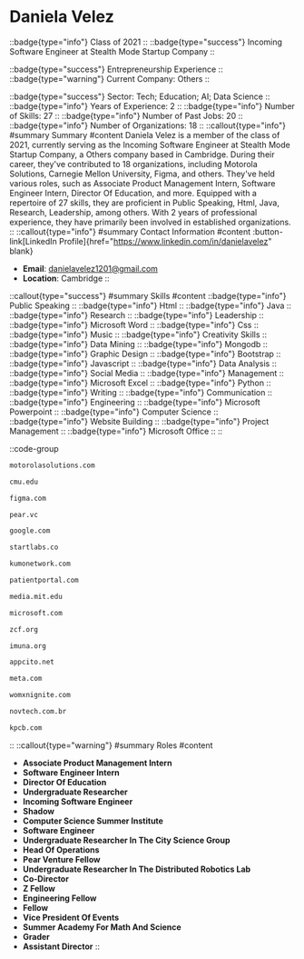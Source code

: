 # Daniela Velez
::badge{type="info"}
Class of 2021
::
::badge{type="success"}
Incoming Software Engineer at Stealth Mode Startup Company
::

::badge{type="success"}
Entrepreneurship Experience
::
::badge{type="warning"}
Current Company: Others
::

::badge{type="success"}
Sector: Tech; Education; AI; Data Science
::
::badge{type="info"}
Years of Experience: 2
::
::badge{type="info"}
Number of Skills: 27
::
::badge{type="info"}
Number of Past Jobs: 20
::
::badge{type="info"}
Number of Organizations: 18
::
::callout{type="info"}
#summary
Summary
#content
Daniela Velez is a member of the class of 2021, currently serving as the Incoming Software Engineer at Stealth Mode Startup Company, a Others company based in Cambridge. During their career, they've contributed to 18 organizations, including Motorola Solutions, Carnegie Mellon University, Figma, and others. They've held various roles, such as Associate Product Management Intern, Software Engineer Intern, Director Of Education, and more. Equipped with a repertoire of 27 skills, they are proficient in Public Speaking, Html, Java, Research, Leadership, among others.  With 2 years of professional experience, they have primarily been involved in established organizations.
::
::callout{type="info"}
#summary
Contact Information
#content
:button-link[LinkedIn Profile]{href="https://www.linkedin.com/in/danielavelez" blank}
- **Email**: danielavelez1201@gmail.com
- **Location**: Cambridge
::

::callout{type="success"}
#summary
Skills
#content
::badge{type="info"}
Public Speaking
::
::badge{type="info"}
Html
::
::badge{type="info"}
Java
::
::badge{type="info"}
Research
::
::badge{type="info"}
Leadership
::
::badge{type="info"}
Microsoft Word
::
::badge{type="info"}
Css
::
::badge{type="info"}
Music
::
::badge{type="info"}
Creativity Skills
::
::badge{type="info"}
Data Mining
::
::badge{type="info"}
Mongodb
::
::badge{type="info"}
Graphic Design
::
::badge{type="info"}
Bootstrap
::
::badge{type="info"}
Javascript
::
::badge{type="info"}
Data Analysis
::
::badge{type="info"}
Social Media
::
::badge{type="info"}
Management
::
::badge{type="info"}
Microsoft Excel
::
::badge{type="info"}
Python
::
::badge{type="info"}
Writing
::
::badge{type="info"}
Communication
::
::badge{type="info"}
Engineering
::
::badge{type="info"}
Microsoft Powerpoint
::
::badge{type="info"}
Computer Science
::
::badge{type="info"}
Website Building
::
::badge{type="info"}
Project Management
::
::badge{type="info"}
Microsoft Office
::
::

::code-group
```bash [Motorola Solutions]
motorolasolutions.com
```
```bash [Carnegie Mellon University]
cmu.edu
```
```bash [Figma]
figma.com
```
```bash [Pear VC]
pear.vc
```
```bash [Google]
google.com
```
```bash [StartLabs]
startlabs.co
```
```bash [Kumo]
kumonetwork.com
```
```bash [Patient Portal Technologies]
patientportal.com
```
```bash [MIT Media Lab]
media.mit.edu
```
```bash [Microsoft]
microsoft.com
```
```bash [Zoe Christian Fellowship of Whittier]
zcf.org
```
```bash [IMUNA]
imuna.org
```
```bash [Stealth Mode Startup Company]
appcito.net
```
```bash [Meta]
meta.com
```
```bash [Womxn Ignite]
womxnignite.com
```
```bash [Novtech]
novtech.com.br
```
```bash [Kleiner Perkins Caufield & Byers]
kpcb.com
```
::
::callout{type="warning"}
#summary
Roles
#content
- **Associate Product Management Intern**
- **Software Engineer Intern**
- **Director Of Education**
- **Undergraduate Researcher**
- **Incoming Software Engineer**
- **Shadow**
- **Computer Science Summer Institute**
- **Software Engineer**
- **Undergraduate Researcher In The City Science Group**
- **Head Of Operations**
- **Pear Venture Fellow**
- **Undergraduate Researcher In The Distributed Robotics Lab**
- **Co-Director**
- **Z Fellow**
- **Engineering Fellow**
- **Fellow**
- **Vice President Of Events**
- **Summer Academy For Math And Science**
- **Grader**
- **Assistant Director**
::

